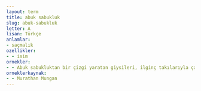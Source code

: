```yaml
---
layout: term
title: abuk sabukluk
slug: abuk-sabukluk
letter: A
lisan: Türkçe
anlamlar:
- saçmalık
ozellikler:
- - isim
ornekler:
- - Abuk sabukluktan bir çizgi yaratan giysileri, ilginç takılarıyla çağdaş bir efsaneydi.
orneklerkaynak:
- - Murathan Mungan
---
```

